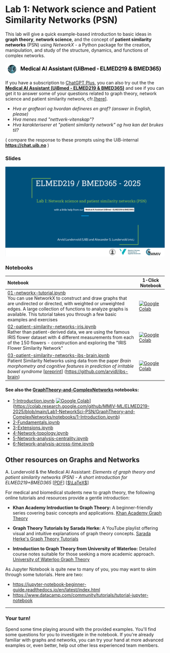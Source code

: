 # Lab 1: Network science and Patient Similarity Networks (PSN)

This lab will give a quick example-based introduction to basic ideas in **graph theory**, **network science**, and the concept of **patient similarity networks** (PSN) using *NetworkX* - a Python package for the creation, manipulation, and study of the structure, dynamics, and functions of complex networks.


<img src="../assets/GPT-MedAI.png" width="500"><br>

If you have a subscription to [ChatGPT Plus](https://openai.com/blog/chatgpt-plus), you can also try out the the [**Medical AI Assistant (UiBmed - ELMED219 & BMED365)**](https://chat.openai.com/g/g-d90dfN17H-medical-ai-assistant-uibmed-elmed219-bmed365) and see if you can get it to answer some of your questions related to graph theory, network science and patient similarity network, cfr.[[here](./assets/ELMED219_BMED365_2024_PSN.pdf)].

- _Hva er grafteori og hvordan defineres en graf? (answer in English, please)_
- _Hva menes med "nettverk-vitenskap"?_
- _Hva karakteriserer et "patient similarity network" og hva kan det brukes til?_

( compare the response to these prompts using the UiB-internal **https://chat.uib.no** )

### Slides


<a href="https://docs.google.com/presentation/d/e/2PACX-1vRvl54T7fBoOQaKCHOUcDDxuB4jDWyjw5tQMv3x5LYL7XVfB2hKGJZar1k3jrEUupYmQYOaMqyJ6MmF/pub?start=false&loop=false&delayms=3000"><img src="assets/Lab1-slide0.png"></a>



### Notebooks



| Notebook    |      1-Click Notebook     
|:----------|------|
|  [01-networkx-tutorial.ipynb](https://nbviewer.org/github/MMIV-ML/ELMED219-2025/blob/main/Lab1-NetworkSci-PSN/notebooks/01-networkx-tutorial.ipynb)  <br>You can use NetworkX to construct and draw graphs that are undirected or directed, with weighted or unweighted edges. A large collection of functions to analyze graphs is available. This tutorial takes you through a few basic examples and exercises | [![Google Colab](https://colab.research.google.com/assets/colab-badge.svg)](https://colab.research.google.com/github/MMIV-ML/ELMED219-2025/blob/main/Lab1-NetworkSci-PSN/notebooks/01-networkx-tutorial.ipynb)<br>
|  [02-patient-similarity-networks-iris.ipynb](https://nbviewer.org/github/MMIV-ML/ELMED219-2025/blob/main/Lab1-NetworkSci-PSN/notebooks/02-patient-similarity-networks-iris.ipynb)  <br>Rather than patient-derived data, we are using the famous  IRIS flower dataset with 4 different measurements from each of the 150 flowers - construction and exploring the "IRIS Flower Similarity Network" | [![Google Colab](https://colab.research.google.com/assets/colab-badge.svg)](https://colab.research.google.com/github/MMIV-ML/ELMED219-2025/blob/main/Lab1-NetworkSci-PSN/notebooks/02-patient-similarity-networks-iris.ipynb)<br>
|  [03-patient-similarity-networks-ibs-brain.ipynb](https://nbviewer.org/github/MMIV-ML/ELMED219-2025/blob/main/Lab1-NetworkSci-PSN/notebooks/03-patient-similarity-networks-ibs-brain.ipynb)  <br>Patient Similarity Networks using data from the paper _Brain morphometry and cognitive features in prediction of irritable bowel syndrome_ [[preprint](https://www.preprints.org/manuscript/202412.2149/v1)] (https://github.com/arvidl/ibs-brain)| [![Google Colab](https://colab.research.google.com/assets/colab-badge.svg)](https://colab.research.google.com/github/MMIV-ML/ELMED219-2025/blob/main/Lab1-NetworkSci-PSN/notebooks/03-patient-similarity-networks-ibs-brain.ipynb)<br>

</p>

#### See also the [GraphTheory-and-ComplexNetworks](./GraphTheory-and-ComplexNetworks/README.md) notebooks:
- [1-Introduction.ipynb](./GraphTheory-and-ComplexNetworks/notebooks/1-Introduction.ipynb) [![Google Colab](https://colab.research.google.com/assets/colab-badge.svg)](https://colab.research.google.com/assets/colab-badge.svg)](https://colab.research.google.com/github/MMIV-ML/ELMED219-2025/blob/main/Lab1-NetworkSci-PSN/GraphTheory-and-ComplexNetworks/notebooks/1-Introduction.ipynb)
- [2-Fundamentals.ipynb](./GraphTheory-and-ComplexNetworks/notebooks/2-Fundamentals.ipynb) 
- [3-Extensions.ipynb](./GraphTheory-and-ComplexNetworks/notebooks/3-Extensions.ipynb) 
- [4-Network-topology.ipynb](./GraphTheory-and-ComplexNetworks/notebooks/4-Network-topology.ipynb) 
- [5-Network-analysis-centrality.ipynb](./GraphTheory-and-ComplexNetworks/notebooks/5-Network-analysis-centrality.ipynb) 
- [6-Network-analysis-across-time.ipynb](./GraphTheory-and-ComplexNetworks/notebooks/6-Network-analysis-across-time.ipynb) 






## Other resources on Graphs and Networks
A. Lundervold \& the Medical AI Assistant: _Elements of graph theory and patient similarity networks (PSN) - A short introduction for ELMED219+BMED365_ [[PDF](./assets/ELMED219_BMED365_2024_PSN.pdf)] [[$\LaTeX$](https://www.overleaf.com/read/pccnktqbnswg#4f47e2)]

For medical and biomedical students new to graph theory, the following online tutorials and resources provide a gentle introduction:

- **Khan Academy Introduction to Graph Theory:** A beginner-friendly series covering basic concepts and applications. [Khan Academy Graph Theory](https://www.khanacademy.org/computing/computer-science/algorithms/graph-representation/a/describing-graphs)
    
- **Graph Theory Tutorials by Sarada Herke:** A YouTube playlist offering visual and intuitive explanations of graph theory concepts. [Sarada Herke's Graph Theory Tutorials](https://www.youtube.com/playlist?list=PLoJC20gNfC2gmT_5WgwYwGMvgCjYVsIQg)
    
- **Introduction to Graph Theory from University of Waterloo:** Detailed course notes suitable for those seeking a more academic approach. [University of Waterloo Graph Theory](https://www.cemc.uwaterloo.ca/events/mathcircles/2016-17/Winter/Senior_Mar22.pdf)


As Jupyter Notebook is quite new to many of you, you may want to skim through some tutorials. Here are two: 
* https://jupyter-notebook-beginner-guide.readthedocs.io/en/latest/index.html
* https://www.datacamp.com/community/tutorials/tutorial-jupyter-notebook
<!-- Here's a short extra video that goes through a very similar notebook to the one we use in this lab: https://www.youtube.com/watch?v=OhxUgFNnj1U. You may want to watch this as well. -->

<hr>

### Your turn! 

Spend some time playing around with the provided examples. You'll find some questions for you to investigate in the notebook. If you're already familiar with graphs and networks, you can try your hand at more advanced examples or, even better, help out other less experienced team members. 
